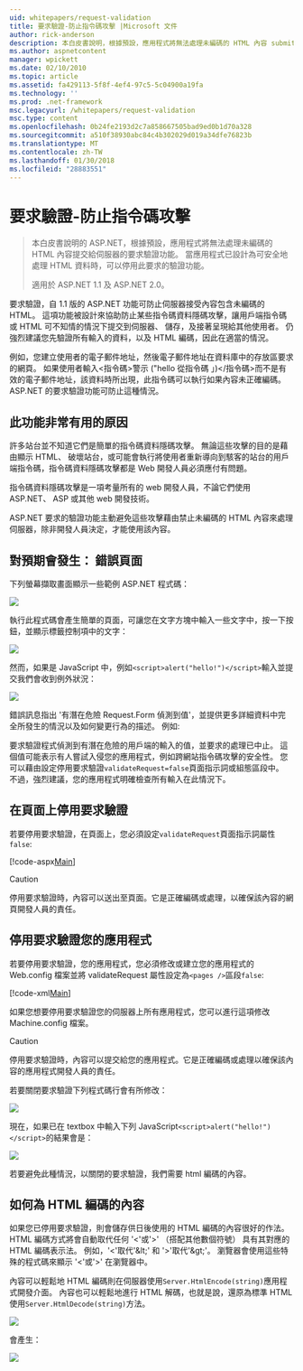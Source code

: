 ```yaml
---
uid: whitepapers/request-validation
title: 要求驗證-防止指令碼攻擊 |Microsoft 文件
author: rick-anderson
description: 本白皮書說明，根據預設，應用程式將無法處理未編碼的 HTML 內容 submitt ASP.NET 的要求驗證功能...
ms.author: aspnetcontent
manager: wpickett
ms.date: 02/10/2010
ms.topic: article
ms.assetid: fa429113-5f8f-4ef4-97c5-5c04900a19fa
ms.technology: ''
ms.prod: .net-framework
msc.legacyurl: /whitepapers/request-validation
msc.type: content
ms.openlocfilehash: 0b24fe2193d2c7a858667505bad9ed0b1d70a328
ms.sourcegitcommit: a510f38930abc84c4b302029d019a34dfe76823b
ms.translationtype: MT
ms.contentlocale: zh-TW
ms.lasthandoff: 01/30/2018
ms.locfileid: "28883551"
---
```

<a name="request-validation---preventing-script-attacks"></a>要求驗證-防止指令碼攻擊
====================
> 本白皮書說明的 ASP.NET，根據預設，應用程式將無法處理未編碼的 HTML 內容提交給伺服器的要求驗證功能。 當應用程式已設計為可安全地處理 HTML 資料時，可以停用此要求的驗證功能。
> 
> 適用於 ASP.NET 1.1 及 ASP.NET 2.0。


要求驗證，自 1.1 版的 ASP.NET 功能可防止伺服器接受內容包含未編碼的 HTML。 這項功能被設計來協助防止某些指令碼資料隱碼攻擊，讓用戶端指令碼或 HTML 可不知情的情況下提交到伺服器、 儲存，及接著呈現給其他使用者。 仍強烈建議您先驗證所有輸入的資料，以及 HTML 編碼，因此在適當的情況。

例如，您建立使用者的電子郵件地址，然後電子郵件地址在資料庫中的存放區要求的網頁。 如果使用者輸入&lt;指令碼&gt;警示 ("hello 從指令碼 」)&lt;/指令碼&gt;而不是有效的電子郵件地址，該資料時所出現，此指令碼可以執行如果內容未正確編碼。 ASP.NET 的要求驗證功能可防止這種情況。

## <a name="why-this-feature-is-useful"></a>此功能非常有用的原因

許多站台並不知道它們是簡單的指令碼資料隱碼攻擊。 無論這些攻擊的目的是藉由顯示 HTML、 破壞站台，或可能會執行將使用者重新導向到駭客的站台的用戶端指令碼，指令碼資料隱碼攻擊都是 Web 開發人員必須應付有問題。

指令碼資料隱碼攻擊是一項考量所有的 web 開發人員，不論它們使用 ASP.NET、 ASP 或其他 web 開發技術。

ASP.NET 要求的驗證功能主動避免這些攻擊藉由禁止未編碼的 HTML 內容來處理伺服器，除非開發人員決定，才能使用該內容。

## <a name="what-to-expect-error-page"></a>對預期會發生： 錯誤頁面

下列螢幕擷取畫面顯示一些範例 ASP.NET 程式碼：

![](request-validation/_static/image1.png)

執行此程式碼會產生簡單的頁面，可讓您在文字方塊中輸入一些文字中，按一下按鈕，並顯示標籤控制項中的文字：

![](request-validation/_static/image2.png)

然而，如果是 JavaScript 中，例如`<script>alert("hello!")</script>`輸入並提交我們會收到例外狀況：

![](request-validation/_static/image3.png)

錯誤訊息指出 '有潛在危險 Request.Form 偵測到值'，並提供更多詳細資料中完全所發生的情況以及如何變更行為的描述。 例如: 

要求驗證程式偵測到有潛在危險的用戶端的輸入的值，並要求的處理已中止。 這個值可能表示有人嘗試入侵您的應用程式，例如跨網站指令碼攻擊的安全性。 您可以藉由設定停用要求驗證`validateRequest=false`頁面指示詞或組態區段中。 不過，強烈建議，您的應用程式明確檢查所有輸入在此情況下。

## <a name="disabling-request-validation-on-a-page"></a>在頁面上停用要求驗證

若要停用要求驗證，在頁面上，您必須設定`validateRequest`頁面指示詞屬性`false`:

[!code-aspx[Main](request-validation/samples/sample1.aspx)]

> [!CAUTION]
> 停用要求驗證時，內容可以送出至頁面。它是正確編碼或處理，以確保該內容的網頁開發人員的責任。

## <a name="disabling-request-validation-for-your-application"></a>停用要求驗證您的應用程式

若要停用要求驗證，您的應用程式，您必須修改或建立您的應用程式的 Web.config 檔案並將 validateRequest 屬性設定為`<pages />`區段`false`:

[!code-xml[Main](request-validation/samples/sample2.xml)]

如果您想要停用要求驗證您的伺服器上所有應用程式，您可以進行這項修改 Machine.config 檔案。

> [!CAUTION]
> 停用要求驗證時，內容可以提交給您的應用程式。它是正確編碼或處理以確保該內容的應用程式開發人員的責任。

若要關閉要求驗證下列程式碼行會有所修改：

![](request-validation/_static/image4.png)

現在，如果已在 textbox 中輸入下列 JavaScript`<script>alert("hello!")</script>`的結果會是：

![](request-validation/_static/image5.png)

若要避免此種情況，以關閉的要求驗證，我們需要 html 編碼的內容。

## <a name="how-to-html-encode-content"></a>如何為 HTML 編碼的內容

如果您已停用要求驗證，則會儲存供日後使用的 HTML 編碼的內容很好的作法。 HTML 編碼方式將會自動取代任何 '&lt;'或'&gt;' （搭配其他數個符號） 具有其對應的 HTML 編碼表示法。 例如，'&lt;'取代'&amp;lt;' 和 '&gt;'取代'&amp;gt;'。 瀏覽器會使用這些特殊的程式碼來顯示 '&lt;'或'&gt;' 在瀏覽器中。

內容可以輕鬆地 HTML 編碼則在伺服器使用`Server.HtmlEncode(string)`應用程式開發介面。 內容也可以輕鬆地進行 HTML 解碼，也就是說，還原為標準 HTML 使用`Server.HtmlDecode(string)`方法。

![](request-validation/_static/image6.png)

會產生：

![](request-validation/_static/image7.png)
